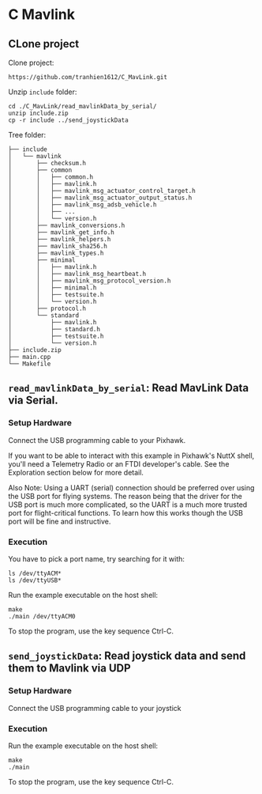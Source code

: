 # C Mavlink

## CLone project

Clone project: 
```
https://github.com/tranhien1612/C_MavLink.git
```
Unzip ```include``` folder: 
```
cd ./C_MavLink/read_mavlinkData_by_serial/
unzip include.zip
cp -r include ../send_joystickData
```
Tree folder:
```
├── include
│   └── mavlink
│       ├── checksum.h
│       ├── common
│       │   ├── common.h
│       │   ├── mavlink.h
│       │   ├── mavlink_msg_actuator_control_target.h
│       │   ├── mavlink_msg_actuator_output_status.h
│       │   ├── mavlink_msg_adsb_vehicle.h
│       │   ├── ...
│       │   └── version.h
│       ├── mavlink_conversions.h
│       ├── mavlink_get_info.h
│       ├── mavlink_helpers.h
│       ├── mavlink_sha256.h
│       ├── mavlink_types.h
│       ├── minimal
│       │   ├── mavlink.h
│       │   ├── mavlink_msg_heartbeat.h
│       │   ├── mavlink_msg_protocol_version.h
│       │   ├── minimal.h
│       │   ├── testsuite.h
│       │   └── version.h
│       ├── protocol.h
│       └── standard
│           ├── mavlink.h
│           ├── standard.h
│           ├── testsuite.h
│           └── version.h
├── include.zip
├── main.cpp
└── Makefile
```
## ```read_mavlinkData_by_serial```: Read MavLink Data via Serial.
### Setup Hardware

Connect the USB programming cable to your Pixhawk.

If you want to be able to interact with this example in Pixhawk's NuttX shell, you'll need a Telemetry Radio or an FTDI developer's cable. See the Exploration section below for more detail.

Also Note: Using a UART (serial) connection should be preferred over using the USB port for flying systems. The reason being that the driver for the USB port is much more complicated, so the UART is a much more trusted port for flight-critical functions. To learn how this works though the USB port will be fine and instructive.

### Execution

You have to pick a port name, try searching for it with:
```
ls /dev/ttyACM* 
ls /dev/ttyUSB*
```
Run the example executable on the host shell:
```
make
./main /dev/ttyACM0
```

To stop the program, use the key sequence Ctrl-C.
## ```send_joystickData```: Read joystick data and send them to Mavlink via UDP
### Setup Hardware

Connect the USB programming cable to your joystick

### Execution

Run the example executable on the host shell:
```
make
./main
```

To stop the program, use the key sequence Ctrl-C.
